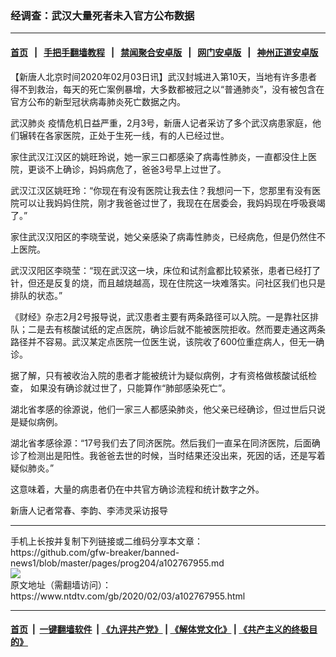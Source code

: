 ### 经调查：武汉大量死者未入官方公布数据
------------------------

#### [首页](https://github.com/gfw-breaker/banned-news1/blob/master/README.md) &nbsp;&nbsp;|&nbsp;&nbsp; [手把手翻墙教程](https://github.com/gfw-breaker/guides/wiki) &nbsp;&nbsp;|&nbsp;&nbsp; [禁闻聚合安卓版](https://github.com/gfw-breaker/bn-android) &nbsp;&nbsp;|&nbsp;&nbsp; [网门安卓版](https://github.com/oGate2/oGate) &nbsp;&nbsp;|&nbsp;&nbsp; [神州正道安卓版](https://github.com/SzzdOgate/update) 



<div><div class="post_content" itemprop="articleBody">
 <p>
  【新唐人北京时间2020年02月03日讯】武汉封城进入第10天，当地有许多患者得不到救治，每天的死亡案例暴增，大多数都被冠之以“普通肺炎”，没有被包含在官方公布的新型冠状病毒肺炎死亡数据之内。
 </p>
 <p>
  <ok href="https://www.ntdtv.com/gb/武汉肺炎.htm">
   武汉肺炎
  </ok>
  疫情危机日益严重，2月3号，新唐人记者采访了多个武汉病患家庭，他们辗转在各家医院，正处于生死一线，有的人已经过世。
 </p>
 <p>
  家住武汉江汉区的姚旺玲说，她一家三口都感染了病毒性肺炎，一直都没住上医院，更谈不上确诊，妈妈病危了，爸爸3号早上过世了。
 </p>
 <p>
  武汉江汉区姚旺玲：“你现在有没有医院让我去住？我想问一下，您那里有没有医院可以让我妈妈住院，刚才我爸爸过世了，我现在在居委会，我妈妈现在呼吸衰竭了。”
 </p>
 <p>
  家住武汉汉阳区的李晓莹说，她父亲感染了病毒性肺炎，已经病危，但是仍然住不上医院。
 </p>
 <p>
  武汉汉阳区李晓莹：“现在武汉这一块，床位和试剂盒都比较紧张，患者已经打了针，但还是反复的烧，而且越烧越高，现在住院这一块难落实。问社区我们也只是排队的状态。”
 </p>
 <p>
  《财经》杂志2月2号报导说，武汉患者主要有两条路径可以入院。一是靠社区排队；二是去有核酸试纸的定点医院，确诊后就不能被医院拒收。然而要走通这两条路径并不容易。武汉某定点医院一位医生说，该院收了600位重症病人，但无一确诊。
 </p>
 <p>
  据了解，只有被收治入院的患者才能被统计为疑似病例，才有资格做核酸试纸检查， 如果没有确诊就过世了，只能算作“肺部感染死亡”。
 </p>
 <p>
  湖北省孝感的徐源说，他们一家三人都感染肺炎，他父亲已经确诊，但过世后只说是疑似病例。
 </p>
 <p>
  湖北省孝感徐源：“17号我们去了同济医院。然后我们一直呆在同济医院，后面确诊了检测出是阳性。我爸爸去世的时候，当时结果还没出来，死因的话，还是写着疑似肺炎。”
 </p>
 <p>
  这意味着，大量的病患者仍在中共官方确诊流程和统计数字之外。
 </p>
 <p>
  新唐人记者常春、李韵、李沛灵采访报导
 </p>
 <div class="single_ad">
 </div>
</div>
</div>
<hr/>
手机上长按并复制下列链接或二维码分享本文章：<br/>
https://github.com/gfw-breaker/banned-news1/blob/master/pages/prog204/a102767955.md <br/>
<a href='https://github.com/gfw-breaker/banned-news1/blob/master/pages/prog204/a102767955.md'><img src='https://github.com/gfw-breaker/banned-news1/blob/master/pages/prog204/a102767955.md.png'/></a> <br/>
原文地址（需翻墙访问）：https://www.ntdtv.com/gb/2020/02/03/a102767955.html


------------------------
#### [首页](https://github.com/gfw-breaker/banned-news1/blob/master/README.md) &nbsp;|&nbsp; [一键翻墙软件](https://github.com/gfw-breaker/nogfw/blob/master/README.md) &nbsp;| [《九评共产党》](https://github.com/gfw-breaker/9ping.md/blob/master/README.md#九评之一评共产党是什么) | [《解体党文化》](https://github.com/gfw-breaker/jtdwh.md/blob/master/README.md) | [《共产主义的终极目的》](https://github.com/gfw-breaker/gczydzjmd.md/blob/master/README.md)


<img src='http://gfw-breaker.win/banned-news/pages/prog204/a102767955.md' width='0px' height='0px'/>